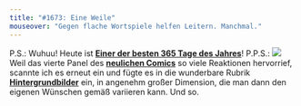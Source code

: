 ```yaml
---
title: "#1673: Eine Weile"
mouseover: "Gegen flache Wortspiele helfen Leitern. Manchmal."
---
```


P.S.: 
Wuhuu! Heute ist <a href="http://www.fonflatter.de/kalender"><strong>Einer der besten 365 Tage des Jahres</strong></a>!
P.P.S.:
<a href="http://www.fonflatter.de/hintergrundbilder"><img src="http://www.fonflatter.de/bilder/hg/laecheln_s.png"></a>
Weil das vierte Panel des <a href="http://www.fonflatter.de/2010/04/16/1670-weiter" tagrte="_blank"><strong>neulichen Comics</strong></a> so viele Reaktionen hervorrief, scannte ich es erneut ein und fügte es in die wunderbare Rubrik <a href="http://www.fonflatter.de/hintergrundbilder"><strong>Hintergrundbilder</strong></a> ein, in angenehm großer Dimension, die man dann den eigenen Wünschen gemäß variieren kann.
Und so.
